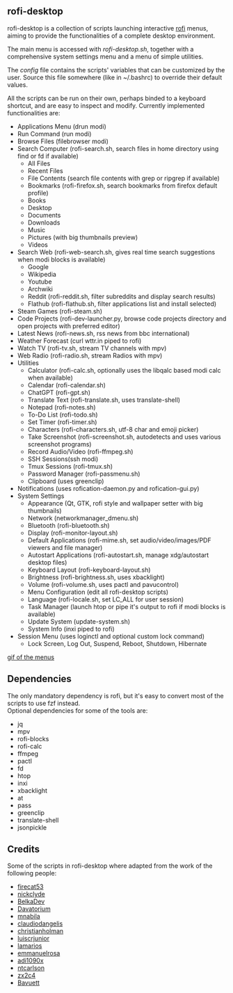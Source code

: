 ## rofi-desktop

rofi-desktop is a collection of scripts launching interactive [rofi](https://github.com/davatorium/rofi) menus, aiming to provide the functionalities of a complete desktop environment. 

The main menu is accessed with *rofi-desktop.sh*, together with a comprehensive system settings menu and a menu of simple utilities.

The *config* file contains the scripts' variables that can be customized by the user. Source this file somewhere (like in ~/.bashrc) to override their default values.

All the scripts can be run on their own, perhaps binded to a keyboard shortcut, and are easy to inspect and modify. Currently implemented functionalities are:
- Applications Menu (drun modi)
- Run Command (run modi)
- Browse Files (filebrowser modi)
- Search Computer (rofi-search.sh, search files in home directory using find or fd if available)
  - All Files 
  - Recent Files
  - File Contents (search file contents with grep or ripgrep if available)
  - Bookmarks (rofi-firefox.sh, search bookmarks from firefox default profile)
  - Books
  - Desktop
  - Documents
  - Downloads
  - Music
  - Pictures (with big thumbnails preview)
  - Videos
- Search Web (rofi-web-search.sh, gives real time search suggestions when modi blocks is available)
  - Google
  - Wikipedia
  - Youtube
  - Archwiki
  - Reddit (rofi-reddit.sh, filter subreddits and display search results)
  - Flathub (rofi-flathub.sh, filter applications list and install selected)
- Steam Games (rofi-steam.sh)
- Code Projects (rofi-dev-launcher.py, browse code projects directory and open projects with preferred editor)
- Latest News (rofi-news.sh, rss news from bbc international)
- Weather Forecast (curl wttr.in piped to rofi)
- Watch TV (rofi-tv.sh, stream TV channels with mpv)
- Web Radio (rofi-radio.sh, stream Radios with mpv)
- Utilities
  - Calculator (rofi-calc.sh, optionally uses the libqalc based modi calc when available)
  - Calendar (rofi-calendar.sh)
  - ChatGPT (rofi-gpt.sh)
  - Translate Text (rofi-translate.sh, uses translate-shell)
  - Notepad (rofi-notes.sh)
  - To-Do List (rofi-todo.sh)
  - Set Timer (rofi-timer.sh)
  - Characters (rofi-characters.sh, utf-8 char and emoji picker)
  - Take Screenshot (rofi-screenshot.sh, autodetects and uses various screenshot programs)
  - Record Audio/Video (rofi-ffmpeg.sh)
  - SSH Sessions(ssh modi)
  - Tmux Sessions (rofi-tmux.sh)
  - Password Manager (rofi-passmenu.sh)
  - Clipboard (uses greenclip)
- Notifications (uses rofication-daemon.py and rofication-gui.py)
- System Settings
  - Appearance (Qt, GTK, rofi style and wallpaper setter with big thumbnails)
  - Network (networkmanager_dmenu.sh)
  - Bluetooth (rofi-bluetooth.sh)
  - Display (rofi-monitor-layout.sh)
  - Default Applications (rofi-mime.sh, set audio/video/images/PDF viewers and file manager)
  - Autostart Applications (rofi-autostart.sh, manage xdg/autostart desktop files)
  - Keyboard Layout (rofi-keyboard-layout.sh)
  - Brightness (rofi-brightness.sh, uses xbacklight)
  - Volume (rofi-volume.sh, uses pactl and pavucontrol)
  - Menu Configuration (edit all rofi-desktop scripts)
  - Language (rofi-locale.sh, set LC_ALL for user session)
  - Task Manager (launch htop or pipe it's output to rofi if modi blocks is available)
  - Update System (update-system.sh)
  - System Info (inxi piped to rofi)
- Session Menu (uses loginctl and optional custom lock command)
  - Lock Screen, Log Out, Suspend, Reboot, Shutdown, Hibernate

[gif of the menus](https://github.com/giomatfois62/rofi-desktop/blob/main/demo.webm)

## Dependencies
The only mandatory dependency is rofi, but it's easy to convert most of the scripts to use fzf instead.  
Optional dependencies for some of the tools are: 
- jq 
- mpv 
- rofi-blocks
- rofi-calc 
- ffmpeg 
- pactl 
- fd 
- htop 
- inxi
- xbacklight
- at
- pass
- greenclip
- translate-shell
- jsonpickle

## Credits
Some of the scripts in rofi-desktop where adapted from the work of the following people:
- [firecat53](https://github.com/firecat53/networkmanager-dmenu) 
- [nickclyde](https://github.com/nickclyde/rofi-bluetooth)
- [BelkaDev](https://github.com/BelkaDev/RofiFtw)
- [Davatorium](https://github.com/davatorium/rofi-scripts)
- [mnabila](https://github.com/mnabila/dotfiles/blob/master/scripts/dmenu_ffmpeg)
- [claudiodangelis](https://github.com/claudiodangelis/rofi-todo)
- [christianholman](https://github.com/christianholman/rofi_notes)
- [luiscrjunior](https://github.com/luiscrjunior/rofi-json)
- [lamarios](https://github.com/lamarios/dotfiles/blob/master/scripts/rofi-firefox)
- [emmanuelrosa](https://gist.github.com/emmanuelrosa/1f913b267d03df9826c36202cf8b1c4e)
- [adi1090x](https://gitee.com/zhenruyan/rofi/blob/master/scripts/menu_backlight.sh)
- [ntcarlson](https://github.com/ntcarlson/dotfiles/tree/delta/config/rofi)
- [zx2c4](https://git.zx2c4.com/password-store/tree/contrib/dmenu/passmenu)
- [Bavuett](https://github.com/Bavuett/rofi-dev-launcher)

